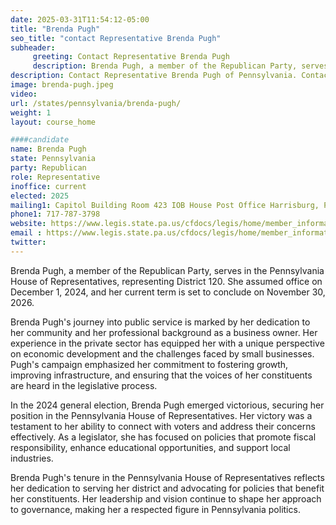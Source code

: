 ```yaml
---
date: 2025-03-31T11:54:12-05:00
title: "Brenda Pugh"
seo_title: "contact Representative Brenda Pugh"
subheader:
     greeting: Contact Representative Brenda Pugh
     description: Brenda Pugh, a member of the Republican Party, serves in the Pennsylvania House of Representatives, representing District 120. She assumed office on December 1, 2024, and her current term is set to conclude on November 30, 2026.
description: Contact Representative Brenda Pugh of Pennsylvania. Contact information for Brenda Pugh includes email address, phone number, and mailing address.
image: brenda-pugh.jpeg
video:
url: /states/pennsylvania/brenda-pugh/
weight: 1
layout: course_home

####candidate
name: Brenda Pugh
state: Pennsylvania
party: Republican
role: Representative
inoffice: current
elected: 2025
mailing1: Capitol Building Room 423 IOB House Post Office Harrisburg, PA 17120
phone1: 717-787-3798
website: https://www.legis.state.pa.us/cfdocs/legis/home/member_information/House_bio.cfm?id=2033/
email : https://www.legis.state.pa.us/cfdocs/legis/home/member_information/House_bio.cfm?id=2033/
twitter: 
---
```

Brenda Pugh, a member of the Republican Party, serves in the Pennsylvania House of Representatives, representing District 120. She assumed office on December 1, 2024, and her current term is set to conclude on November 30, 2026.

Brenda Pugh's journey into public service is marked by her dedication to her community and her professional background as a business owner. Her experience in the private sector has equipped her with a unique perspective on economic development and the challenges faced by small businesses. Pugh's campaign emphasized her commitment to fostering growth, improving infrastructure, and ensuring that the voices of her constituents are heard in the legislative process.

In the 2024 general election, Brenda Pugh emerged victorious, securing her position in the Pennsylvania House of Representatives. Her victory was a testament to her ability to connect with voters and address their concerns effectively. As a legislator, she has focused on policies that promote fiscal responsibility, enhance educational opportunities, and support local industries.

Brenda Pugh's tenure in the Pennsylvania House of Representatives reflects her dedication to serving her district and advocating for policies that benefit her constituents. Her leadership and vision continue to shape her approach to governance, making her a respected figure in Pennsylvania politics.
